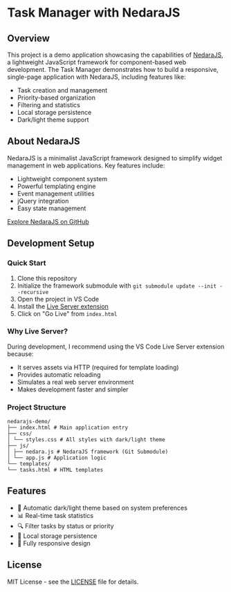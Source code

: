# Task Manager with NedaraJS

## Overview

This project is a demo application showcasing the capabilities of [NedaraJS](https://github.com/Nedara-Project/nedarajs), a lightweight JavaScript framework for component-based web development. The Task Manager demonstrates how to build a responsive, single-page application with NedaraJS, including features like:

- Task creation and management
- Priority-based organization
- Filtering and statistics
- Local storage persistence
- Dark/light theme support

## About NedaraJS

NedaraJS is a minimalist JavaScript framework designed to simplify widget management in web applications. Key features include:

- Lightweight component system
- Powerful templating engine
- Event management utilities
- jQuery integration
- Easy state management

[Explore NedaraJS on GitHub](https://github.com/Nedara-Project/nedarajs)

## Development Setup

### Quick Start

1. Clone this repository
2. Initialize the framework submodule with `git submodule update --init --recursive`
3. Open the project in VS Code
4. Install the [Live Server extension](https://github.com/ritwickdey/vscode-live-server)
5. Click on "Go Live" from `index.html`

### Why Live Server?

During development, I recommend using the VS Code Live Server extension because:

- It serves assets via HTTP (required for template loading)
- Provides automatic reloading
- Simulates a real web server environment
- Makes development faster and simpler

### Project Structure

```
nedarajs-demo/
├── index.html # Main application entry
├── css/
│ └── styles.css # All styles with dark/light theme
├── js/
│ ├── nedara.js # NedaraJS framework (Git Submodule)
│ └── app.js # Application logic
└── templates/
└── tasks.html # HTML templates
```

## Features

- 🎨 Automatic dark/light theme based on system preferences
- 📊 Real-time task statistics
- 🔍 Filter tasks by status or priority
- 💾 Local storage persistence
- 📱 Fully responsive design

## License

MIT License - see the [LICENSE](LICENSE) file for details.
